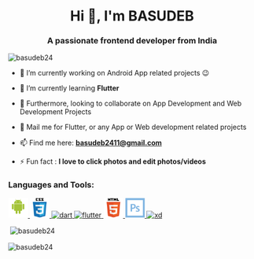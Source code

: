 <h1 align="center">Hi 👋, I'm BASUDEB</h1>
<h3 align="center">A passionate frontend developer from India</h3>

<p align="left"> <img src="https://komarev.com/ghpvc/?username=basudeb24&label=Profile%20views&color=0e75b6&style=flat" alt="basudeb24" /> </p>

- 🔭 I’m currently working on Android App related projects 😉

- 🌱 I’m currently learning **Flutter**

- 👯 Furthermore, looking to collaborate on App Development and Web Development Projects

- 💬 Mail me for Flutter, or any App or Web development related projects

- 📫 Find me here: **basudeb2411@gmail.com**

- ⚡ Fun fact : **I love to click photos and edit photos/videos**




<h3 align="left">Languages and Tools:</h3>
<p align="left"> <a href="https://developer.android.com" target="_blank"> <img src="https://raw.githubusercontent.com/devicons/devicon/master/icons/android/android-original-wordmark.svg" alt="android" width="40" height="40"/> </a> <a href="https://www.w3schools.com/css/" target="_blank"> <img src="https://raw.githubusercontent.com/devicons/devicon/master/icons/css3/css3-original-wordmark.svg" alt="css3" width="40" height="40"/> </a> <a href="https://dart.dev" target="_blank"> <img src="https://www.vectorlogo.zone/logos/dartlang/dartlang-icon.svg" alt="dart" width="40" height="40"/> </a> <a href="https://flutter.dev" target="_blank"> <img src="https://www.vectorlogo.zone/logos/flutterio/flutterio-icon.svg" alt="flutter" width="40" height="40"/> </a> <a href="https://www.w3.org/html/" target="_blank"> <img src="https://raw.githubusercontent.com/devicons/devicon/master/icons/html5/html5-original-wordmark.svg" alt="html5" width="40" height="40"/> </a> <a href="https://www.photoshop.com/en" target="_blank"> <img src="https://raw.githubusercontent.com/devicons/devicon/master/icons/photoshop/photoshop-line.svg" alt="photoshop" width="40" height="40"/> </a> <a href="https://www.adobe.com/products/xd.html" target="_blank"> <img src="https://cdn.worldvectorlogo.com/logos/adobe-xd.svg" alt="xd" width="40" height="40"/> </a> </p>

<p>&nbsp;<img align="center" src="https://github-readme-stats.vercel.app/api?username=basudeb24&show_icons=true&locale=en" alt="basudeb24" /></p>

<p><img align="center" src="https://github-readme-streak-stats.herokuapp.com/?user=basudeb24&" alt="basudeb24" /></p>







